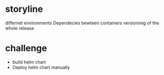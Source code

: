 # storyline

differnet environments
Dependecies bewteen containers
versioninig of the whole release

# challenge
* build helm chart
* Deploy helm chart manually